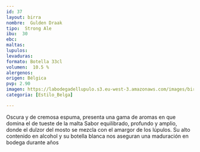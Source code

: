 ```yaml
---
id: 37
layout: birra
nombre:  Gulden Draak
tipo:  Strong Ale
ibu:  30
ebc:
maltas: 
lupulos: 
levaduras: 
formato: Botella 33cl
volumen:  10.5 %
alergenos: 
origen: Bélgica
pvp: 2.90
imagen: https://labodegadellupulo.s3.eu-west-3.amazonaws.com/images/birras/gulden.jpg
categoria: [Estilo_Belga]

---
```

Oscura y de cremosa espuma, presenta una gama de aromas en que domina el de tueste de la malta Sabor equilibrado, profundo y amplio, donde el dulzor del mosto se mezcla con el amargor de los lúpulos.  Su alto contenido en alcohol y su botella blanca nos aseguran una maduración en bodega durante años




